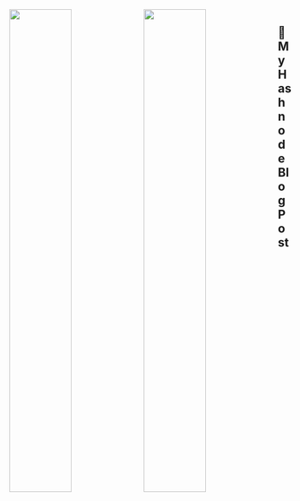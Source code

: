 <!--- (![Anurag's GitHub stats](https://github-readme-stats.vercel.app/api?username=RoninKing001&show_icons=true&theme=highcontrast&title_color=#39FF14) -->
<!--- ![Top Langs](https://github-readme-stats.vercel.app/api/top-langs/?username=RoninKing001&layout=compact) -->
<!--- [![Harlok's wakatime stats](https://github-readme-stats.vercel.app/api/wakatime?username=RoninKing001&layout=compact)](https://github.com/anuraghazra/github-readme-stats) -->

<img align="left" width="47%" src="https://github-readme-stats.vercel.app/api?username=RoninKing001&show_icons=true&theme=highcontrast&title_color=#39FF14" />
<img align="left" width="47%" src="https://github-readme-stats.vercel.app/api/top-langs/?username=RoninKing001&layout=compact" />


## 📖 My Hashnode Blog Post
<!-- HASHNODE:START -->
<!-- HASHNODE:END -->
